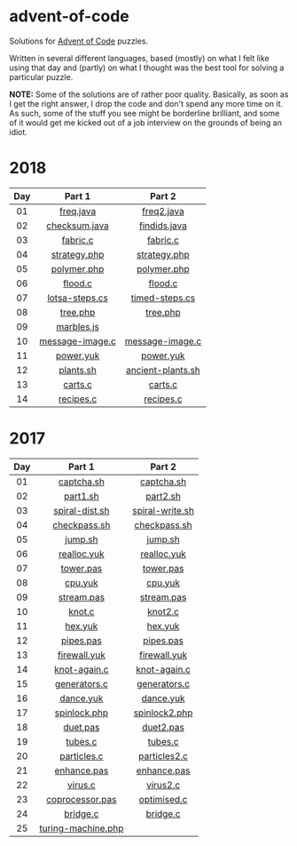 # advent-of-code

Solutions for [Advent of Code](https://adventofcode.com/) puzzles.

Written in several different languages, based (mostly) on what I felt like using that day
and (partly) on what I thought was the best tool for solving a particular puzzle.

**NOTE:** Some of the solutions are of rather poor quality. Basically, as soon as I get the right answer,
I drop the code and don't spend any more time on it. As such, some of the stuff you see might be borderline brilliant,
and some of it would get me kicked out of a job interview on the grounds of being an idiot.


# 2018
| Day | Part 1 | Part 2 |
| :---: | :---: | :---: |
| 01 | [freq.java](2018/day01/freq.java)                   | [freq2.java](2018/day01/freq2.java)               |
| 02 | [checksum.java](2018/day02/checksum.java)           | [findids.java](2018/day02/findids.java)           |
| 03 | [fabric.c](2018/day03/fabric.c)                     | [fabric.c](2018/day03/fabric.c)                   |
| 04 | [strategy.php](2018/day04/strategy.php)             | [strategy.php](2018/day04/strategy.php)           |
| 05 | [polymer.php](2018/day05/polymer.php)               | [polymer.php](2018/day05/polymer.php)             |
| 06 | [flood.c](2018/day06/flood.c)                       | [flood.c](2018/day06/flood.c)                     |
| 07 | [lotsa-steps.cs](2018/day07/lotsa-steps.cs)         | [timed-steps.cs](2018/day07/lotsa-steps.cs)       |
| 08 | [tree.php](2018/day08/tree.php)                     | [tree.php](2018/day08/tree.php)                   |
| 09 | [marbles.js](2018/day09/marbles.js)                 |                                                   |
| 10 | [message-image.c](2018/day10/message-image.c)       | [message-image.c](2018/day10/message-image.c)     |
| 11 | [power.yuk](2018/day11/power.yuk)                   | [power.yuk](2018/day11/power.yuk)                 |
| 12 | [plants.sh](2018/day12/plants.sh)                   | [ancient-plants.sh](2018/day12/ancient-plants.sh) |
| 13 | [carts.c](2018/day13/carts.c)                       | [carts.c](2018/day13/carts.c)                     |
| 14 | [recipes.c](2018/day14/recipes.c)                   | [recipes.c](2018/day14/recipes.c)                 |


# 2017
| Day | Part 1 | Part 2 |
| :---: | :---: | :---: |
| 01 | [captcha.sh](2017/day01/captcha.sh)                 | [captcha.sh](2017/day01/captcha.sh)           |
| 02 | [part1.sh](2017/day02/part1.sh)                     | [part2.sh](2017/day02/part2.sh)               |
| 03 | [spiral-dist.sh](2017/day03/spiral-dist.sh)         | [spiral-write.sh](2017/day03/spiral-write.sh) |
| 04 | [checkpass.sh](2017/day04/checkpass.sh)             | [checkpass.sh](2017/day04/checkpass.sh)       |
| 05 | [jump.sh](2017/day05/jump.sh)                       | [jump.sh](2017/day05/jump.sh)                 |
| 06 | [realloc.yuk](2017/day06/realloc.yuk)               | [realloc.yuk](2017/day06/realloc.yuk)         |
| 07 | [tower.pas](2017/day07/tower.pas)                   | [tower.pas](2017/day07/tower.pas)             |
| 08 | [cpu.yuk](2017/day08/cpu.yuk)                       | [cpu.yuk](2017/day08/cpu.yuk)                 |
| 09 | [stream.pas](2017/day09/stream.pas)                 | [stream.pas](2017/day09/stream.pas)           |
| 10 | [knot.c](2017/day10/knot.c)                         | [knot2.c](2017/day10/knot2.c)                 |
| 11 | [hex.yuk](2017/day11/hex.yuk)                       | [hex.yuk](2017/day11/hex.yuk)                 |
| 12 | [pipes.pas](2017/day12/pipes.pas)                   | [pipes.pas](2017/day12/pipes.pas)             |
| 13 | [firewall.yuk](2017/day13/firewall.yuk)             | [firewall.yuk](2017/day13/firewall.yuk)       |
| 14 | [knot-again.c](2017/day14/knot-again.c)             | [knot-again.c](2017/day14/knot-again.c)       |
| 15 | [generators.c](2017/day15/generators.c)             | [generators.c](2017/day15/generators.c)       |
| 16 | [dance.yuk](2017/day16/dance.yuk)                   | [dance.yuk](2017/day16/dance.yuk)             |
| 17 | [spinlock.php](2017/day17/spinlock.php)             | [spinlock2.php](2017/day17/spinlock2.php)     |
| 18 | [duet.pas](2017/day18/duet.pas)                     | [duet2.pas](2017/day18/duet2.pas)             |
| 19 | [tubes.c](2017/day19/tubes.c)                       | [tubes.c](2017/day19/tubes.c)                 |
| 20 | [particles.c](2017/day20/particles.c)               | [particles2.c](2017/day20/particles2.c)       |
| 21 | [enhance.pas](2017/day21/enhance.pas)               | [enhance.pas](2017/day21/enhance.pas)         |
| 22 | [virus.c](2017/day22/virus.c)                       | [virus2.c](2017/day22/virus2.c)               |
| 23 | [coprocessor.pas](2017/day23/coprocessor.pas)       | [optimised.c](2017/day23/optimised.c)         |
| 24 | [bridge.c](2017/day24/bridge.c)                     | [bridge.c](2017/day24/bridge.c)               |
| 25 | [turing-machine.php](2017/day25/turing-machine.php) |                                               |
